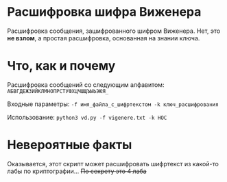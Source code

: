 # Расшифровка шифра Виженера
Расшифровка сообщения, зашифрованного шифром Виженера.
Нет, это **не взлом**, а простая расшифровка, основанная на знании ключа. 

# Что, как и почему
Расшифровка сообщений со следующим алфавитом:
```АБВГДЕЖЗИЙКЛМНОПРСТУФХЦЧШЩЪЫЬЭЮЯ_```

Входные параметры: ```-f имя_файла_с_шифртекстом -k ключ_расшифрования```

Использование:
```python3 vd.py -f vigenere.txt -k НОС```

# Невероятные факты
Оказывается, этот скрипт может расшифровать шифртекст из какой-то лабы по криптографии... ~~По секрету это 4 лаба~~
